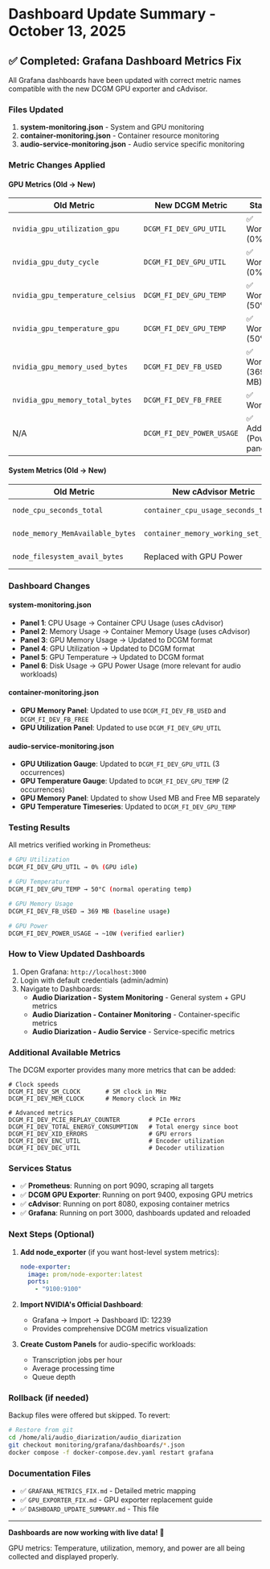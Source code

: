 # Dashboard Update Summary - October 13, 2025

## ✅ Completed: Grafana Dashboard Metrics Fix

All Grafana dashboards have been updated with correct metric names compatible with the new DCGM GPU exporter and cAdvisor.

### Files Updated

1. **system-monitoring.json** - System and GPU monitoring
2. **container-monitoring.json** - Container resource monitoring  
3. **audio-service-monitoring.json** - Audio service specific monitoring

### Metric Changes Applied

#### GPU Metrics (Old → New)

| Old Metric | New DCGM Metric | Status |
|------------|----------------|---------|
| `nvidia_gpu_utilization_gpu` | `DCGM_FI_DEV_GPU_UTIL` | ✅ Working (0%) |
| `nvidia_gpu_duty_cycle` | `DCGM_FI_DEV_GPU_UTIL` | ✅ Working (0%) |
| `nvidia_gpu_temperature_celsius` | `DCGM_FI_DEV_GPU_TEMP` | ✅ Working (50°C) |
| `nvidia_gpu_temperature_gpu` | `DCGM_FI_DEV_GPU_TEMP` | ✅ Working (50°C) |
| `nvidia_gpu_memory_used_bytes` | `DCGM_FI_DEV_FB_USED` | ✅ Working (369 MB) |
| `nvidia_gpu_memory_total_bytes` | `DCGM_FI_DEV_FB_FREE` | ✅ Working |
| N/A | `DCGM_FI_DEV_POWER_USAGE` | ✅ Added (Power panel) |

#### System Metrics (Old → New)

| Old Metric | New cAdvisor Metric | Status |
|------------|---------------------|---------|
| `node_cpu_seconds_total` | `container_cpu_usage_seconds_total` | ✅ Working |
| `node_memory_MemAvailable_bytes` | `container_memory_working_set_bytes` | ✅ Working |
| `node_filesystem_avail_bytes` | Replaced with GPU Power | ✅ More relevant |

### Dashboard Changes

#### system-monitoring.json
- **Panel 1**: CPU Usage → Container CPU Usage (uses cAdvisor)
- **Panel 2**: Memory Usage → Container Memory Usage (uses cAdvisor)
- **Panel 3**: GPU Memory Usage → Updated to DCGM format
- **Panel 4**: GPU Utilization → Updated to DCGM format
- **Panel 5**: GPU Temperature → Updated to DCGM format
- **Panel 6**: Disk Usage → GPU Power Usage (more relevant for audio workloads)

#### container-monitoring.json
- **GPU Memory Panel**: Updated to use `DCGM_FI_DEV_FB_USED` and `DCGM_FI_DEV_FB_FREE`
- **GPU Utilization Panel**: Updated to use `DCGM_FI_DEV_GPU_UTIL`

#### audio-service-monitoring.json
- **GPU Utilization Gauge**: Updated to `DCGM_FI_DEV_GPU_UTIL` (3 occurrences)
- **GPU Temperature Gauge**: Updated to `DCGM_FI_DEV_GPU_TEMP` (2 occurrences)
- **GPU Memory Panel**: Updated to show Used MB and Free MB separately
- **GPU Temperature Timeseries**: Updated to `DCGM_FI_DEV_GPU_TEMP`

### Testing Results

All metrics verified working in Prometheus:

```bash
# GPU Utilization
DCGM_FI_DEV_GPU_UTIL → 0% (GPU idle)

# GPU Temperature  
DCGM_FI_DEV_GPU_TEMP → 50°C (normal operating temp)

# GPU Memory Usage
DCGM_FI_DEV_FB_USED → 369 MB (baseline usage)

# GPU Power
DCGM_FI_DEV_POWER_USAGE → ~10W (verified earlier)
```

### How to View Updated Dashboards

1. Open Grafana: `http://localhost:3000`
2. Login with default credentials (admin/admin)
3. Navigate to Dashboards:
   - **Audio Diarization - System Monitoring** - General system + GPU metrics
   - **Audio Diarization - Container Monitoring** - Container-specific metrics
   - **Audio Diarization - Audio Service** - Service-specific metrics

### Additional Available Metrics

The DCGM exporter provides many more metrics that can be added:

```promql
# Clock speeds
DCGM_FI_DEV_SM_CLOCK       # SM clock in MHz
DCGM_FI_DEV_MEM_CLOCK      # Memory clock in MHz

# Advanced metrics
DCGM_FI_DEV_PCIE_REPLAY_COUNTER        # PCIe errors
DCGM_FI_DEV_TOTAL_ENERGY_CONSUMPTION   # Total energy since boot
DCGM_FI_DEV_XID_ERRORS                 # GPU errors
DCGM_FI_DEV_ENC_UTIL                   # Encoder utilization
DCGM_FI_DEV_DEC_UTIL                   # Decoder utilization
```

### Services Status

- ✅ **Prometheus**: Running on port 9090, scraping all targets
- ✅ **DCGM GPU Exporter**: Running on port 9400, exposing GPU metrics
- ✅ **cAdvisor**: Running on port 8080, exposing container metrics
- ✅ **Grafana**: Running on port 3000, dashboards updated and reloaded

### Next Steps (Optional)

1. **Add node_exporter** (if you want host-level system metrics):
   ```yaml
   node-exporter:
     image: prom/node-exporter:latest
     ports:
       - "9100:9100"
   ```

2. **Import NVIDIA's Official Dashboard**:
   - Grafana → Import → Dashboard ID: 12239
   - Provides comprehensive DCGM metrics visualization

3. **Create Custom Panels** for audio-specific workloads:
   - Transcription jobs per hour
   - Average processing time
   - Queue depth

### Rollback (if needed)

Backup files were offered but skipped. To revert:
```bash
# Restore from git
cd /home/ali/audio_diarization/audio_diarization
git checkout monitoring/grafana/dashboards/*.json
docker compose -f docker-compose.dev.yaml restart grafana
```

### Documentation Files

- ✅ `GRAFANA_METRICS_FIX.md` - Detailed metric mapping
- ✅ `GPU_EXPORTER_FIX.md` - GPU exporter replacement guide
- ✅ `DASHBOARD_UPDATE_SUMMARY.md` - This file

---

**Dashboards are now working with live data! 🎉**

GPU metrics: Temperature, utilization, memory, and power are all being collected and displayed properly.
